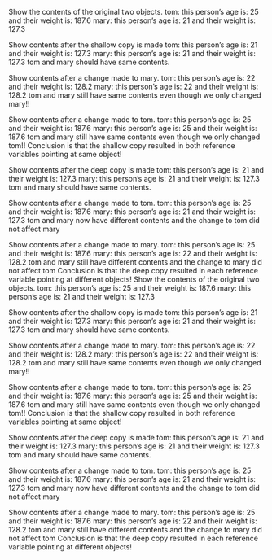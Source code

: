  Show the contents of the original two objects.
tom: this person’s age is: 25
and their weight is: 187.6
mary: this person’s age is: 21
and their weight is: 127.3

Show contents after the shallow copy is made
tom: this person’s age is: 21
and their weight is: 127.3
mary: this person’s age is: 21
and their weight is: 127.3
tom and mary should have same contents.

Show contents after a change made to mary.
tom: this person’s age is: 22
and their weight is: 128.2
mary: this person’s age is: 22
and their weight is: 128.2
tom and mary still have same contents
even though we only changed mary!!

Show contents after a change made to tom.
tom: this person’s age is: 25
and their weight is: 187.6
mary: this person’s age is: 25
and their weight is: 187.6
tom and mary still have same contents
even though we only changed tom!!
Conclusion is that the shallow copy resulted in both
reference variables pointing at same object!

Show contents after the deep copy is made
tom: this person’s age is: 21
and their weight is: 127.3
mary: this person’s age is: 21
and their weight is: 127.3
tom and mary should have same contents.

Show contents after a change made to tom.
tom: this person’s age is: 25
and their weight is: 187.6
mary: this person’s age is: 21
and their weight is: 127.3
tom and mary now have different contents
and the change to tom did not affect mary

Show contents after a change made to mary.
tom: this person’s age is: 25
and their weight is: 187.6
mary: this person’s age is: 22
and their weight is: 128.2
tom and mary still have different contents
and the change to mary did not affect tom
Conclusion is that the deep copy resulted in each
reference variable pointing at different objects!
Show the contents of the original two objects.
tom: this person’s age is: 25
and their weight is: 187.6
mary: this person’s age is: 21
and their weight is: 127.3

Show contents after the shallow copy is made
tom: this person’s age is: 21
and their weight is: 127.3
mary: this person’s age is: 21
and their weight is: 127.3
tom and mary should have same contents.

Show contents after a change made to mary.
tom: this person’s age is: 22
and their weight is: 128.2
mary: this person’s age is: 22
and their weight is: 128.2
tom and mary still have same contents
even though we only changed mary!!

Show contents after a change made to tom.
tom: this person’s age is: 25
and their weight is: 187.6
mary: this person’s age is: 25
and their weight is: 187.6
tom and mary still have same contents
even though we only changed tom!!
Conclusion is that the shallow copy resulted in both
reference variables pointing at same object!

Show contents after the deep copy is made
tom: this person’s age is: 21
and their weight is: 127.3
mary: this person’s age is: 21
and their weight is: 127.3
tom and mary should have same contents.

Show contents after a change made to tom.
tom: this person’s age is: 25
and their weight is: 187.6
mary: this person’s age is: 21
and their weight is: 127.3
tom and mary now have different contents
and the change to tom did not affect mary

Show contents after a change made to mary.
tom: this person’s age is: 25
and their weight is: 187.6
mary: this person’s age is: 22
and their weight is: 128.2
tom and mary still have different contents
and the change to mary did not affect tom
Conclusion is that the deep copy resulted in each
reference variable pointing at different objects!
